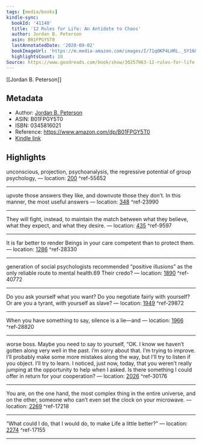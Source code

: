 ```yaml
---
tags: [media/books]
kindle-sync:
  bookId: '41140'
  title: '12 Rules for Life: An Antidote to Chaos'
  author: Jordan B. Peterson
  asin: B01FPGY5T0
  lastAnnotatedDate: '2020-09-02'
  bookImageUrl: 'https://m.media-amazon.com/images/I/71qOKP4LHRL._SY160.jpg'
  highlightsCount: 10
Source: https://www.goodreads.com/book/show/30257963-12-rules-for-life
---
```

[[Jordan B. Peterson]]

## Metadata
* Author: [Jordan B. Peterson](https://www.amazon.com/Jordan-B-Peterson/e/B001HMLIKQ/ref=dp_byline_cont_ebooks_1)
* ASIN: B01FPGY5T0
* ISBN: 0345816021
* Reference: https://www.amazon.com/dp/B01FPGY5T0
* [Kindle link](kindle://book?action=open&asin=B01FPGY5T0)

## Highlights
unconscious, projection, psychoanalysis, the regressive potential of group psychology, — location: [200](kindle://book?action=open&asin=B01FPGY5T0&location=200) ^ref-55652

---
upvote those answers they like, and downvote those they don’t. In this manner, the most useful answers — location: [348](kindle://book?action=open&asin=B01FPGY5T0&location=348) ^ref-23990

---
They will fight, instead, to maintain the match between what they believe, what they expect, and what they desire. — location: [435](kindle://book?action=open&asin=B01FPGY5T0&location=435) ^ref-9597

---
It is far better to render Beings in your care competent than to protect them. — location: [1286](kindle://book?action=open&asin=B01FPGY5T0&location=1286) ^ref-28330

---
generation of social psychologists recommended “positive illusions” as the only reliable route to mental health.69 Their credo? — location: [1890](kindle://book?action=open&asin=B01FPGY5T0&location=1890) ^ref-40772

---
Do you ask yourself what you want? Do you negotiate fairly with yourself? Or are you a tyrant, with yourself as slave? — location: [1949](kindle://book?action=open&asin=B01FPGY5T0&location=1949) ^ref-29872

---
When you have something to say, silence is a lie—and — location: [1966](kindle://book?action=open&asin=B01FPGY5T0&location=1966) ^ref-28820

---
worse boss. Maybe you need to say to yourself, “OK. I know we haven’t gotten along very well in the past. I’m sorry about that. I’m trying to improve. I’ll probably make some more mistakes along the way, but I’ll try to listen if you object. I’ll try to learn. I noticed, just now, today, that you weren’t really jumping at the opportunity to help when I asked. Is there something I could offer in return for your cooperation? — location: [2026](kindle://book?action=open&asin=B01FPGY5T0&location=2026) ^ref-30176

---
You are, on the one hand, the most complex thing in the entire universe, and on the other, someone who can’t even set the clock on your microwave. — location: [2269](kindle://book?action=open&asin=B01FPGY5T0&location=2269) ^ref-17218

---
“What could I do, that I would do, to make Life a little better?” — location: [2274](kindle://book?action=open&asin=B01FPGY5T0&location=2274) ^ref-17155

---
